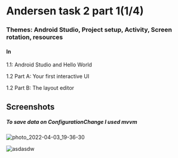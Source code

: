 <h1>Andersen task 2 part 1(1/4)</h1>
<h3>Themes: Android Studio, Project setup, 
Activity, Screen rotation, resources</h3>

<h4>In</h4>
<p>1.1: Android Studio and Hello World</p>
<p>1.2 Part A: Your first interactive UI</p>
<p>1.2 Part B: The layout editor</p>


<h2>Screenshots</h2>

<h5>To save data on ConfigurationChange I used mvvm</h5>

![photo_2022-04-03_19-36-30](https://user-images.githubusercontent.com/85056996/161438316-15719a47-e353-4cff-84fb-6354c2728ce4.jpg)


![asdasdw](https://user-images.githubusercontent.com/85056996/161438422-8f52b01a-18a5-466c-873e-ccb6b7e3e70b.jpg)
